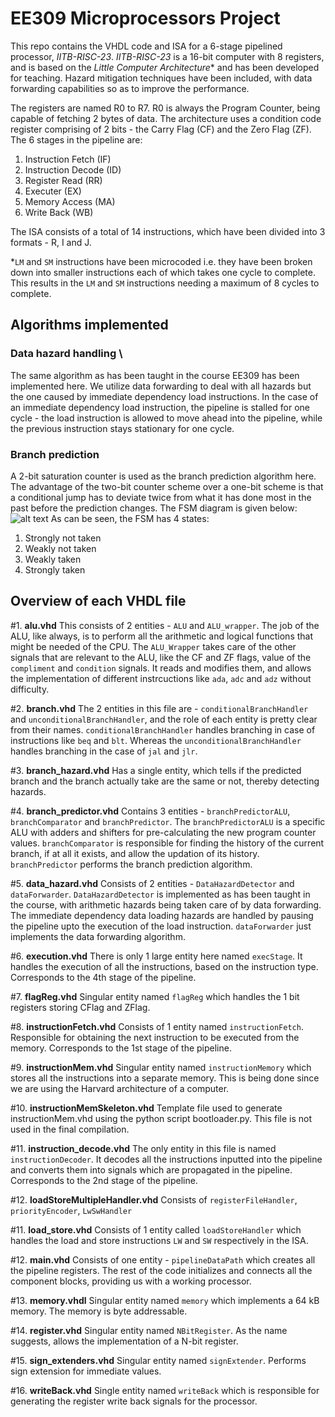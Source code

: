 # EE309 Microprocessors Project
This repo contains the VHDL code and ISA for a 6-stage pipelined processor, *IITB-RISC-23*. *IITB-RISC-23* is a 16-bit computer with 8 registers, and is based on the *Little Computer Architecture** and has been developed for teaching. Hazard mitigation techniques have been included, with data forwarding capabilities so as to improve the performance.

The registers are named R0 to R7. R0 is always the Program Counter, being capable of fetching 2 bytes of data. The architecture uses a condition code register comprising of 2 bits - the Carry Flag (CF) and the Zero Flag (ZF). The 6 stages in the pipeline are:
1. Instruction Fetch (IF)
2. Instruction Decode (ID)
3. Register Read (RR)
4. Executer (EX)
5. Memory Access (MA)
6. Write Back (WB)

The ISA consists of a total of 14 instructions, which have been divided into 3 formats - R, I and J.

*`LM` and `SM` instructions have been microcoded i.e. they have been broken down into smaller instructions each of which takes one cycle to complete. This results in the `LM` and `SM` instructions needing a maximum of 8 cycles to complete.

## Algorithms implemented

### Data hazard handling \
The same algorithm as has been taught in the course EE309 has been implemented here. We utilize data forwarding to deal with all hazards but the one caused by immediate dependency load instructions. In the case of an immediate dependency load instruction, the pipeline is stalled for one cycle - the load instruction is allowed to move ahead into the pipeline, while the previous instruction stays stationary for one cycle. 

### Branch prediction
A 2-bit saturation counter is used as the branch prediction algorithm here. The advantage of the two-bit counter scheme over a one-bit scheme is that a conditional jump has to deviate twice from what it has done most in the past before the prediction changes.
The FSM diagram is given below:
![alt text](https://upload.wikimedia.org/wikipedia/commons/c/c8/Branch_prediction_2bit_saturating_counter-dia.svg)
As can be seen, the FSM has 4 states:
  1. Strongly not taken
  2. Weakly not taken
  3. Weakly taken
  4. Strongly taken

## Overview of each VHDL file

#1. **alu.vhd**
This consists of 2 entities - `ALU` and `ALU_wrapper`. The job of the ALU, like always, is to perform all the arithmetic and logical functions that might be needed of the CPU. The `ALU_Wrapper` takes care of the other signals that are relevant to the ALU, like the CF and ZF flags, value of the `compliment` and `condition` signals. It reads and modifies them, and allows the implementation of different instrcuctions like `ada`, `adc` and `adz` without difficulty.

#2. **branch.vhd**
The 2 entities in this file are - `conditionalBranchHandler` and `unconditionalBranchHandler`, and the role of each entity is pretty clear from their names. `conditionalBranchHandler` handles branching in case of instructions like  `beq` and `blt`. Whereas the `unconditionalBranchHandler` handles branching in the case of `jal` and `jlr`.

#3. **branch_hazard.vhd**
Has a single entity, which tells if the predicted branch and the branch actually take are the same or not, thereby detecting hazards.

#4. **branch_predictor.vhd**
Contains 3 entities - `branchPredictorALU`, `branchComparator` and `branchPredictor`. The `branchPredictorALU` is a specific ALU with adders and shifters for pre-calculating the new program counter values. `branchComparator` is responsible for finding the history of the current branch, if at all it exists, and allow the updation of its history. `branchPredictor` performs the branch prediction algorithm.

#5. **data_hazard.vhd**
Consists of 2 entities - `DataHazardDetector` and `dataForwarder`. `DataHazardDetector` is implemented as has been taught in the course, with arithmetic hazards being taken care of by data forwarding. The immediate dependency data loading hazards are handled by pausing the pipeline upto the execution of the load instruction. `dataForwarder` just implements the data forwarding algorithm. 

#6. **execution.vhd**
There is only 1 large entity here named `execStage`. It handles the execution of all the instructions, based on the instruction type. Corresponds to the 4th stage of the pipeline.

#7. **flagReg.vhd**
Singular entity named `flagReg` which handles the 1 bit registers storing CFlag and ZFlag.

#8. **instructionFetch.vhd**
Consists of 1 entity named `instructionFetch`. Responsible for obtaining the next instruction to be executed from the memory. Corresponds to the 1st stage of the pipeline.

#9. **instructionMem.vhd**
Singular entity named `instructionMemory` which stores all the instructions into a separate memory. This is being done since we are using the Harvard architecture of a computer.

#10. **instructionMemSkeleton.vhd**
Template file used to generate instructionMem.vhd using the python script bootloader.py. This file is not used in the final compilation.

#11. **instruction_decode.vhd**
The only entity in this file is named `instructionDecoder`. It decodes all the instructions inputted into the pipeline and converts them into signals which are propagated in the pipeline. Corresponds to the 2nd stage of the pipeline.

#12. **loadStoreMultipleHandler.vhd**
Consists of `registerFileHandler`, `priorityEncoder`, `LwSwHandler`

#11. **load_store.vhd**
Consists of 1 entity called `loadStoreHandler` which handles the load and store instructions `LW` and `SW` respectively in the ISA.

#12. **main.vhd**
Consists of one entity - `pipelineDataPath` which creates all the pipeline registers. The rest of the code initializes and connects all the component blocks, providing us with a working processor. 

#13. **memory.vhdl**
Singular entity named `memory` which implements a 64 kB memory. The memory is byte addressable.

#14. **register.vhd**
Singular entity named `NBitRegister`. As the name suggests, allows the implementation of a N-bit register. 

#15. **sign_extenders.vhd**
Singular entity named `signExtender`. Performs sign extension for immediate values.

#16. **writeBack.vhd**
Single entity named `writeBack` which is responsible for generating the register write back signals for the processor. 
